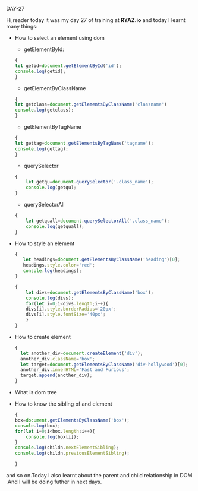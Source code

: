 DAY-27



Hi,reader today it was my day 27 of training at **RYAZ.io** and today I learnt many things:


* How to select an element using dom
    * getElementById:
    ```javascript
    {
    let getid=document.getElementById('id');
    console.log(getid);
    }
    ```
    * getElementByClassName
    ```javascript
    {
    let getclass=document.getElementsByClassName('classname')
    console.log(getclass);
    }
    ```
    * getElementByTagName
    ```javascript
    {
    let gettag=document.getElementsByTagName('tagname');
    console.log(gettag);
    }
    ```
    * querySelector
    ```javascript
    {
        let getqu=document.querySelector('.class_name');
        console.log(getqu);
    }
    ```
    * querySelectorAll
    ```javascript
    {
        let getquall=document.querySelectorAll('.class_name');
        console.log(getquall);
    }
    ```
* How to style an element
     ```javascript
     {
        let headings=document.getElementsByClassName('heading')[0];
        headings.style.color='red';
        console.log(headings);
     }
     ```
    ```javascript
    {
        let divs=document.getElementsByClassName('box');
        console.log(divs);
        for(let i=0;i<divs.length;i++){
        divs[i].style.borderRadius='20px';
        divs[i].style.fontSize='40px';
        }
    }
    ```
* How to create element
  ```javascript
  {
    let another_div=document.createElement('div');
    another_div.className='box';
    let target=document.getElementsByClassName('div-hollywood')[0];
    another_div.innerHTML='Fast and Furious';
    target.append(another_div);
  }
  ```
* What is dom tree
* How to know the sibling of and element




    ```javascript
    {
    box=document.getElementsByClassName('box');
    console.log(box);
    for(let i=0;i<box.length;i++){
        console.log(box[i]);
    }
    console.log(childn.nextElementSibling);
    console.log(childn.previousElementSibling);

    }
    ```

    
and so on.Today I also learnt about the parent and child relationship in DOM .And I will be doing futher in next days.